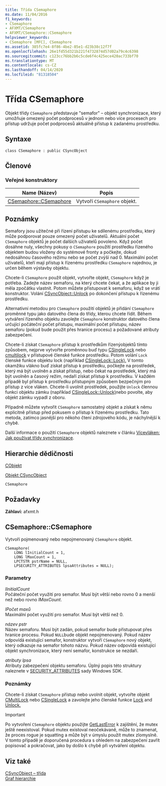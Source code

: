 ```yaml
---
title: Třída CSemaphore
ms.date: 11/04/2016
f1_keywords:
- CSemaphore
- AFXMT/CSemaphore
- AFXMT/CSemaphore::CSemaphore
helpviewer_keywords:
- CSemaphore [MFC], CSemaphore
ms.assetid: 385fc7e4-8f86-4be2-85e1-d23b38c12f7f
ms.openlocfilehash: 26e1fd55d321b221f4732874d57d02a79c4c6398
ms.sourcegitcommit: c123cc76bb2b6c5cde6f4c425ece420ac733bf70
ms.translationtype: MT
ms.contentlocale: cs-CZ
ms.lasthandoff: 04/14/2020
ms.locfileid: "81318504"
---
```

# <a name="csemaphore-class"></a>Třída CSemaphore

Objekt třídy `CSemaphore` představuje "semafor" – objekt synchronizace, který umožňuje omezený počet podprocesů v jednom nebo více procesech pro přístup udržuje počet podprocesů aktuálně přístup k zadanému prostředku.

## <a name="syntax"></a>Syntaxe

```
class CSemaphore : public CSyncObject
```

## <a name="members"></a>Členové

### <a name="public-constructors"></a>Veřejné konstruktory

|Name (Název)|Popis|
|----------|-----------------|
|[CSemaphore::CSemaphore](#csemaphore)|Vytvoří `CSemaphore` objekt.|

## <a name="remarks"></a>Poznámky

Semafory jsou užitečné při řízení přístupu ke sdílenému prostředku, který může podporovat pouze omezený počet uživatelů. Aktuální počet `CSemaphore` objektů je počet dalších uživatelů povoleno. Když počet dosáhne nuly, všechny pokusy o `CSemaphore` použití prostředku řízeného objektem budou vloženy do systémové fronty a počkejte, dokud nedosáhnou časového režimu nebo se počet zvýší nad 0. Maximální počet uživatelů, kteří mají přístup k řízenému prostředku `CSemaphore` najednou, je určen během výstavby objektu.

Chcete-li `CSemaphore` použít objekt, vytvořte objekt, `CSemaphore` když je potřeba. Zadejte název semaforu, na který chcete čekat, a že aplikace by ji měla zpočátku vlastnit. Potom můžete přistupovat k semaforu, když se vrátí konstruktor. Volání [CSyncObject::Unlock](../../mfc/reference/csyncobject-class.md#unlock) po dokončení přístupu k řízenému prostředku.

Alternativní metodou pro `CSemaphore` použití objektů je přidání `CSemaphore` proměnné typu jako datového člena do třídy, kterou chcete řídit. Během vytváření řízeného objektu zavolejte `CSemaphore` konstruktor datového člena určující počáteční počet přístupu, maximální počet přístupu, název semaforu (pokud bude použit přes hranice procesu) a požadované atributy zabezpečení.

Chcete-li získat `CSemaphore` přístup k prostředkům řízenýobjektů tímto způsobem, nejprve vytvořte proměnnou buď typu [CSingleLock](../../mfc/reference/csinglelock-class.md) nebo [cmultilock](../../mfc/reference/cmultilock-class.md) v přístupové členské funkce prostředku. Potom volání `Lock` členské funkce objektu lock (například [CSingleLock::Lock).](../../mfc/reference/csinglelock-class.md#lock) V tomto okamžiku vlákno buď získat přístup k prostředku, počkejte na prostředek, který má být uvolněn a získat přístup, nebo čekat na prostředek, který má být uvolněn a časový režim, nedaří získat přístup k prostředku. V každém případě byl přístup k prostředku přístupným způsobem bezpečným pro přístup z více vláken. Chcete-li uvolnit prostředek, použijte `Unlock` člennou funkci objektu zámku (například [CSingleLock::Unlock)](../../mfc/reference/csinglelock-class.md#unlock)nebo povolte, aby objekt zámku vypadl z oboru.

Případně můžete vytvořit `CSemaphore` samostatný objekt a získat k němu explicitně přístup před pokusem o přístup k řízenému prostředku. Tato metoda, zatímco jasnější pro někoho čtení zdrojového kódu, je náchylnější k chybě.

Další informace o použití `CSemaphore` objektů naleznete v článku [Vícevláken: Jak používat třídy synchronizace](../../parallel/multithreading-how-to-use-the-synchronization-classes.md).

## <a name="inheritance-hierarchy"></a>Hierarchie dědičnosti

[CObjekt](../../mfc/reference/cobject-class.md)

[Objekt CSyncObject](../../mfc/reference/csyncobject-class.md)

`CSemaphore`

## <a name="requirements"></a>Požadavky

**Záhlaví:** afxmt.h

## <a name="csemaphorecsemaphore"></a><a name="csemaphore"></a>CSemaphore::CSemaphore

Vytvoří pojmenovaný nebo nepojmenovaný `CSemaphore` objekt.

```
CSemaphore(
    LONG lInitialCount = 1,
    LONG lMaxCount = 1,
    LPCTSTR pstrName = NULL,
    LPSECURITY_ATTRIBUTES lpsaAttributes = NULL);
```

### <a name="parameters"></a>Parametry

*lInitialCount*<br/>
Počáteční počet využití pro semafor. Musí být větší nebo rovno 0 a menší než nebo rovno *lMaxCount*.

*lPočet maxů*<br/>
Maximální počet využití pro semafor. Musí být větší než 0.

*název pstr*<br/>
Název semaforu. Musí být zadán, pokud semafor bude přistupovat přes hranice procesu. Pokud `NULL`bude objekt nepojmenovaný. Pokud název odpovídá existující semafor, konstruktor vytvoří `CSemaphore` nový objekt, který odkazuje na semafor tohoto názvu. Pokud název odpovídá existující objekt synchronizace, který není semafor, konstrukce se nezdaří.

*atributy lpsa*<br/>
Atributy zabezpečení objektu semaforu. Úplný popis této struktury naleznete v [SECURITY_ATTRIBUTES](/previous-versions/windows/desktop/legacy/aa379560\(v=vs.85\)) sady Windows SDK.

### <a name="remarks"></a>Poznámky

Chcete-li získat `CSemaphore` přístup nebo uvolnit objekt, vytvořte objekt [CMultiLock](../../mfc/reference/cmultilock-class.md) nebo [CSingleLock](../../mfc/reference/csinglelock-class.md) a zavolejte jeho členské funkce [Lock](../../mfc/reference/csinglelock-class.md#lock) and [Unlock.](../../mfc/reference/csinglelock-class.md#unlock)

> [!IMPORTANT]
> Po vytvoření `CSemaphore` objektu použijte [GetLastError](/windows/win32/api/errhandlingapi/nf-errhandlingapi-getlasterror) k zajištění, že mutex ještě neexistoval. Pokud mutex existoval neočekávaně, může to znamenat, že proces rogue je squatting a může být v úmyslu použít mutex zlomyslně. V tomto případě je doporučená procedura s ohledem na zabezpečení zavřít popisovač a pokračovat, jako by došlo k chybě při vytváření objektu.

## <a name="see-also"></a>Viz také

[CSyncObject – třída](../../mfc/reference/csyncobject-class.md)<br/>
[Graf hierarchie](../../mfc/hierarchy-chart.md)
